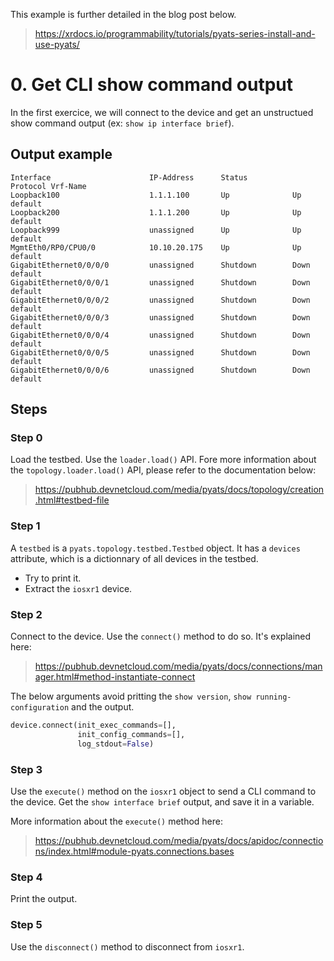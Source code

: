 This example is further detailed in the blog post below.

> https://xrdocs.io/programmability/tutorials/pyats-series-install-and-use-pyats/

# 0. Get CLI show command output

In the first exercice, we will connect to the device and get an unstructued show command output (ex: `show ip interface brief`).

## Output example

```
Interface                      IP-Address      Status          Protocol Vrf-Name
Loopback100                    1.1.1.100       Up              Up       default 
Loopback200                    1.1.1.200       Up              Up       default 
Loopback999                    unassigned      Up              Up       default 
MgmtEth0/RP0/CPU0/0            10.10.20.175    Up              Up       default 
GigabitEthernet0/0/0/0         unassigned      Shutdown        Down     default 
GigabitEthernet0/0/0/1         unassigned      Shutdown        Down     default 
GigabitEthernet0/0/0/2         unassigned      Shutdown        Down     default 
GigabitEthernet0/0/0/3         unassigned      Shutdown        Down     default 
GigabitEthernet0/0/0/4         unassigned      Shutdown        Down     default 
GigabitEthernet0/0/0/5         unassigned      Shutdown        Down     default 
GigabitEthernet0/0/0/6         unassigned      Shutdown        Down     default
```

## Steps

### Step 0

Load the testbed. Use the `loader.load()` API. Fore more information about the `topology.loader.load()` API, please refer to the documentation below:

> https://pubhub.devnetcloud.com/media/pyats/docs/topology/creation.html#testbed-file

### Step 1

A `testbed` is a `pyats.topology.testbed.Testbed` object. It has a `devices` attribute, which is a dictionnary of all devices in the testbed. 
* Try to print it.
* Extract the `iosxr1` device. 

### Step 2

Connect to the device. Use the `connect()` method to do so. It's explained here:

> https://pubhub.devnetcloud.com/media/pyats/docs/connections/manager.html#method-instantiate-connect

The below arguments avoid pritting the `show version`, `show running-configuration` and the output.

```python
device.connect(init_exec_commands=[],
               init_config_commands=[],
               log_stdout=False)
```

### Step 3

Use the `execute()` method on the `iosxr1` object to send a CLI command to the device. Get the `show interface brief` output, and save it in a variable.

More information about the `execute()` method here:

> https://pubhub.devnetcloud.com/media/pyats/docs/apidoc/connections/index.html#module-pyats.connections.bases

### Step 4

Print the output.

### Step 5

Use the `disconnect()` method to disconnect from `iosxr1`.